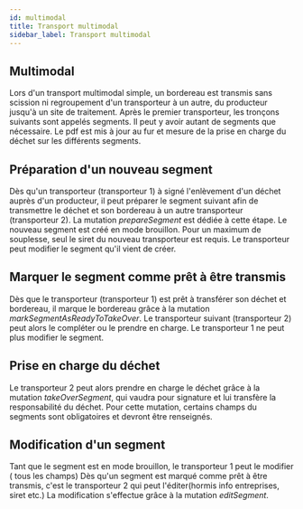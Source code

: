 ```yaml
---
id: multimodal
title: Transport multimodal
sidebar_label: Transport multimodal
---
```


## Multimodal

Lors d'un transport multimodal simple, un bordereau est transmis sans scission ni regroupement d'un transporteur à un autre, du producteur jusqu'à un site de traitement. Après le premier transporteur, les tronçons suivants sont appelés segments. Il peut y avoir autant de segments que nécessaire.
Le pdf est mis à jour au fur et mesure de la prise en charge du déchet sur les différents segments.

## Préparation d'un nouveau segment

Dès qu'un transporteur (transporteur 1) à signé l'enlèvement d'un déchet auprès d'un producteur, il peut préparer le segment suivant afin de transmettre le déchet et son bordereau à un autre transporteur (transporteur 2). 
La mutation *prepareSegment* est dédiée à cette étape. Le nouveau segment est créé en mode brouillon. Pour un maximum de  souplesse, seul le siret du nouveau transporteur est requis.
Le transporteur peut modifier le segment qu'il vient de créer.

## Marquer le segment comme prêt à être transmis

Dès que le transporteur (transporteur 1) est prêt à transférer son déchet et bordereau, il marque le bordereau grâce à la mutation *markSegmentAsReadyToTakeOver*. Le transporteur suivant (transporteur 2) peut alors le compléter ou le prendre en charge. Le transporteur 1 ne peut plus modifier le segment.

## Prise en charge du déchet

Le transporteur 2 peut alors prendre en charge le déchet grâce à la mutation *takeOverSegment*, qui vaudra pour signature et lui transfère la responsabilité du déchet. Pour cette mutation, certains champs du segments sont obligatoires et devront être renseignés.

## Modification d'un segment

Tant que le segment est en mode brouillon, le transporteur 1 peut le modifier ( tous les champs)
Dès qu'un segment est marqué comme prêt à être transmis, c'est le transporteur 2 qui peut l'éditer(hormis info entreprises, siret etc.)
La modification s'effectue grâce à la mutation *editSegment*.